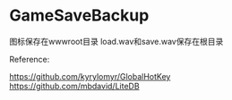 # GameSaveBackup

图标保存在wwwroot目录
load.wav和save.wav保存在根目录

Reference:

https://github.com/kyrylomyr/GlobalHotKey
https://github.com/mbdavid/LiteDB
